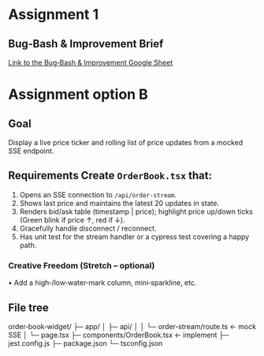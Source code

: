 # Assignment 1

## Bug‑Bash & Improvement Brief

[Link to the Bug‑Bash & Improvement Google Sheet](https://docs.google.com/spreadsheets/d/1KaVDvzhZhYWa74zqATsZNhuErjpX9514YM1lLS2rQEE/edit?usp=sharing)

# Assignment option B

## Goal

Display a live price ticker and rolling list of price updates from a mocked SSE endpoint.

## Requirements Create `OrderBook.tsx` that:

1. Opens an SSE connection to `/api/order-stream`.
2. Shows last price and maintains the latest 20 updates in state.
3. Renders bid/ask table (timestamp | price); highlight price up/down ticks (Green blink if price ↑, red if ↓).
4. Gracefully handle disconnect / reconnect.
5. Has unit test for the stream handler or a cypress test covering a happy path.

### Creative Freedom (Stretch – optional)

• Add a high‑/low‑water‑mark column, mini‑sparkline, etc.

## File tree

order‑book‑widget/
├─ app/
│ ├─ api/
│ │ └─ order‑stream/route.ts ← mock SSE
│ └─ page.tsx
├─ components/OrderBook.tsx ← implement
├─ jest.config.js
├─ package.json
└─ tsconfig.json
